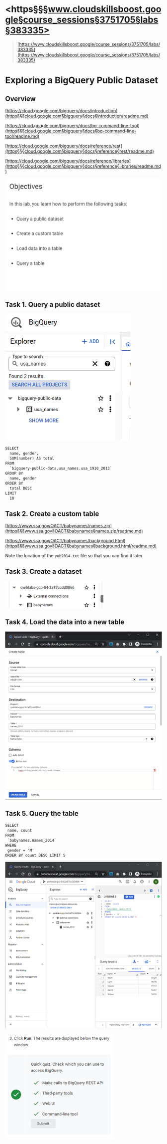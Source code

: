 # <https§§§www.cloudskillsboost.google§course_sessions§3751705§labs§383335>

> [https://www.cloudskillsboost.google/course_sessions/3751705/labs/383335](https://www.cloudskillsboost.google/course_sessions/3751705/labs/383335)

# Exploring a BigQuery Public Dataset

## Overview

[https://cloud.google.com/bigquery/docs/introduction](https§§§cloud.google.com§bigquery§docs§introduction/readme.md)

[https://cloud.google.com/bigquery/docs/bq-command-line-tool](https§§§cloud.google.com§bigquery§docs§bq-command-line-tool/readme.md)

[https://cloud.google.com/bigquery/docs/reference/rest](https§§§cloud.google.com§bigquery§docs§reference§rest/readme.md)

[https://cloud.google.com/bigquery/docs/reference/libraries](https§§§cloud.google.com§bigquery§docs§reference§libraries/readme.md)

![1688028257995.png](./1688028257995.png)

## Task 1. Query a public dataset

![1688029063264.png](./1688029063264.png)

```
SELECT
  name, gender,
  SUM(number) AS total
FROM
  `bigquery-public-data.usa_names.usa_1910_2013`
GROUP BY
  name, gender
ORDER BY
  total DESC
LIMIT
  10
```

## Task 2. Create a custom table

[https://www.ssa.gov/OACT/babynames/names.zip](https§§§www.ssa.gov§OACT§babynames§names.zip/readme.md)

[https://www.ssa.gov/OACT/babynames/background.html](https§§§www.ssa.gov§OACT§babynames§background.html/readme.md)

Note the location of the `yob2014.txt` file so that you can find it later.

## Task 3. Create a dataset

 ![1688029407717.png](./1688029407717.png)



## Task 4. Load the data into a new table

![1688029389672.png](./1688029389672.png)

## Task 5. Query the table

```
SELECT
 name, count
FROM
 `babynames.names_2014`
WHERE
 gender = 'M'
ORDER BY count DESC LIMIT 5
```

 ![1688030938588.png](./1688030938588.png)



 ![1688030959545.png](./1688030959545.png)

